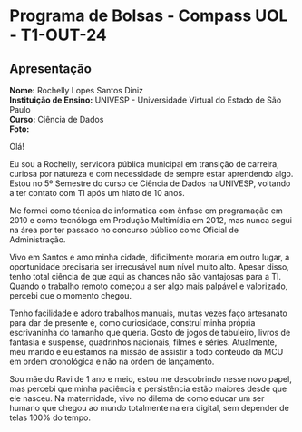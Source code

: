 # Programa de Bolsas - Compass UOL - T1-OUT-24

## Apresentação

**Nome:** Rochelly Lopes Santos Diniz  
**Instituição de Ensino:** UNIVESP - Universidade Virtual do Estado de São Paulo  
**Curso:** Ciência de Dados  
**Foto:**   



Olá!

Eu sou a Rochelly, servidora pública municipal em transição de carreira, curiosa por natureza e com necessidade de sempre estar aprendendo algo. Estou no 5º Semestre do curso de Ciência de Dados na UNIVESP, voltando a ter contato com TI após um hiato de 10 anos. 


Me formei como técnica de informática com ênfase em programação em 2010 e como tecnóloga em Produção Multimídia em 2012, mas nunca segui na área por ter passado no concurso público como Oficial de Administração.


Vivo em Santos e amo minha cidade, dificilmente moraria em outro lugar, a oportunidade precisaria ser irrecusável num nível muito alto. Apesar disso, tenho total ciência de que aqui as chances não são vantajosas para a TI. Quando o trabalho remoto começou a ser algo mais palpável e valorizado, percebi que o momento chegou.


Tenho facilidade e adoro trabalhos manuais, muitas vezes faço artesanato para dar de presente e, como curiosidade, construí minha própria escrivaninha do tamanho que queria. Gosto de jogos de tabuleiro, livros de fantasia e suspense, quadrinhos nacionais, filmes e séries. Atualmente, meu marido e eu estamos na missão de assistir a todo conteúdo da MCU em ordem cronológica e não na ordem de lançamento.


Sou mãe do Ravi de 1 ano e meio, estou me descobrindo nesse novo papel, mas percebi que minha paciência e persistência estão maiores desde que ele nasceu. Na maternidade, vivo no dilema de como educar um ser humano que chegou ao mundo totalmente na era digital, sem depender de telas 100% do tempo.
